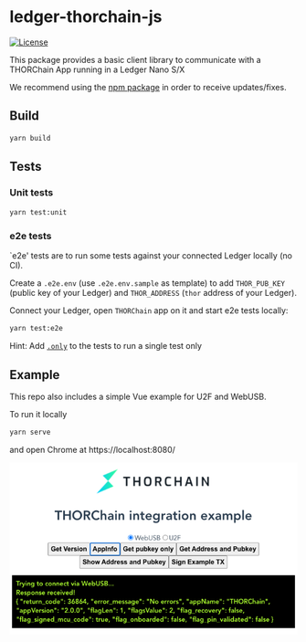 # ledger-thorchain-js

[![License](https://img.shields.io/badge/License-Apache%202.0-blue.svg)](https://opensource.org/licenses/Apache-2.0)

This package provides a basic client library to communicate with a THORChain App running in a Ledger Nano S/X

We recommend using the [npm package](https://www.npmjs.com/package/@thorchain/ledger-thorchain) in order to receive updates/fixes.

## Build

```bash
yarn build
```

## Tests

### Unit tests

```bash
yarn test:unit
```

### e2e tests

`e2e' tests are to run some tests against your connected Ledger locally (no CI).

Create a `.e2e.env` (use `.e2e.env.sample` as template) to add `THOR_PUB_KEY` (public key of your Ledger) and `THOR_ADDRESS` (`thor` address of your Ledger).

Connect your Ledger, open `THORChain` app on it and start e2e tests locally:

```bash
yarn test:e2e
```

Hint: Add [`.only`](https://jestjs.io/docs/api#testonlyname-fn-timeout) to the tests to run a single test only


## Example

This repo also includes a simple Vue example for U2F and WebUSB.

To run it locally

```bash
yarn serve
```
and open Chrome at https://localhost:8080/

![Example](docs/example.png)
